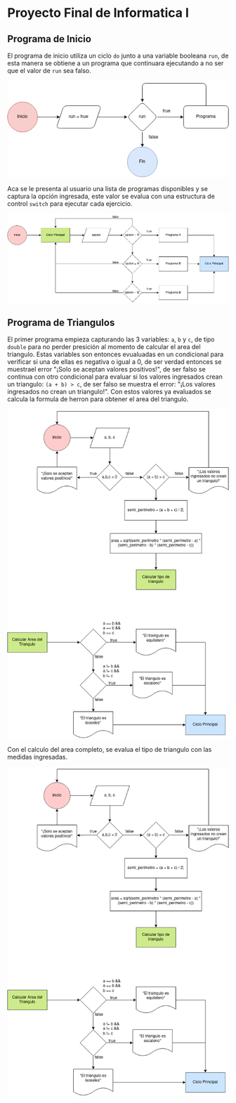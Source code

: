 # Proyecto Final de Informatica I

## Programa de Inicio

El programa de inicio utiliza un ciclo `do` junto a una variable booleana `run`, de esta manera se obtiene a un programa que continuara ejecutando a no ser que el valor de `run` sea falso. 

![Ciclo Principal de Programa](resources/loop_inicio.png)

Aca se le presenta al usuario una lista de programas disponibles y se captura la opción ingresada, este valor se evalua con una estructura de control `switch` para ejecutar cada ejercicio.

![Switch Principal](resources/switch_programa.png)


## Programa de Triangulos

El primer programa empieza capturando las 3 variables: `a`, `b` y `c`, de tipo `double` para no perder presición al momento de calcular el area del triangulo. Estas variables son entonces evualuadas en un condicional para verificar si una de ellas es negativa o igual a 0, de ser verdad entonces se muestrael error "¡Solo se aceptan valores positivos!", de ser falso se continua con otro condicional para evaluar si los valores ingresados crean un triangulo: `(a + b) > c`, de ser falso se muestra el error: "¡Los valores ingresados no crean un triangulo!". Con estos valores ya evaluados se calcula la formula de herron para obtener el area del triangulo.

![Formula Herron](resources/triangulo_area.png)

Con el calculo del area completo, se evalua el tipo de triangulo con las medidas ingresadas.

![Tipo triangulo](resources/triangulo_tipo.png)
